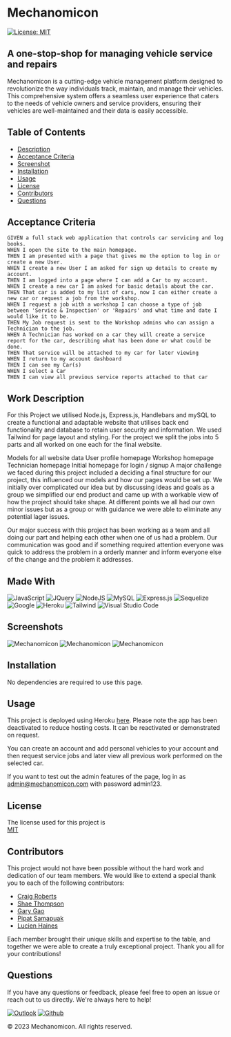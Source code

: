 # Mechanomicon

[![License: MIT](https://img.shields.io/badge/License-MIT-yellow.svg)](https://opensource.org/licenses/MIT)

## A one-stop-shop for managing vehicle service and repairs

Mechanomicon is a cutting-edge vehicle management platform designed to revolutionize the way individuals track, maintain, and manage their vehicles. This comprehensive system offers a seamless user experience that caters to the needs of vehicle owners and service providers, ensuring their vehicles are well-maintained and their data is easily accessible.

## Table of Contents

* [Description](#description)
* [Acceptance Criteria](#acceptance-criteria)
* [Screenshot](#screenshot)
* [Installation](#installation)
* [Usage](#usage)
* [License](#license)
* [Contributors](#contributors)
* [Questions](#questions)

## Acceptance Criteria

```
GIVEN a full stack web application that controls car servicing and log books.
WHEN I open the site to the main homepage.
THEN I am presented with a page that gives me the option to log in or create a new User.
WHEN I create a new User I am asked for sign up details to create my account.
THEN I am logged into a page where I can add a Car to my account.
WHEN I create a new car I am asked for basic details about the car.
THEN That car is added to my list of cars, now I can either create a new car or request a job from the workshop.
WHEN I request a job with a workshop I can choose a type of job between 'Service & Inspection' or 'Repairs' and what time and date I would like it to be.
THEN My Job request is sent to the Workshop admins who can assign a Technician to the job.
WHEN A Technician has worked on a car they will create a service report for the car, describing what has been done or what could be done.
THEN That service will be attached to my car for later viewing
WHEN I return to my account dashboard
THEN I can see my Car(s)
WHEN I select a Car
THEN I can view all previous service reports attached to that car 
```

## Work Description

For this Project we utilised Node.js, Express.js, Handlebars and mySQL to create a functional and adaptable website that utilises back end functionality and database to retain user security and information. We used Tailwind for page layout and styling. For the project we split the jobs into 5 parts and all worked on one each for the final website.

Models for all website data
User profile homepage
Workshop homepage
Technician homepage
Initial homepage for login / signup
A major challenge we faced during this project included a deciding a final structure for our project, this influenced our models and how our pages would be set up. We initially over complicated our idea but by discussing ideas and goals as a group we simplified our end product and came up with a workable view of how the project should take shape. At different points we all had our own minor issues but as a group or with guidance we were able to eliminate any potential lager issues.

Our major success with this project has been working as a team and all doing our part and helping each other when one of us had a problem. Our communication was good and if something required attention everyone was quick to address the problem in a orderly manner and inform everyone else of the change and the problem it addresses.

## Made With

![JavaScript](https://img.shields.io/badge/javascript-%23323330.svg?style=for-the-badge&logo=javascript&logoColor=%23F7DF1E)
![JQuery](https://img.shields.io/badge/jQuery-0769AD?style=for-the-badge&logo=jquery&logoColor=white)
![NodeJS](https://img.shields.io/badge/node.js-6DA55F?style=for-the-badge&logo=node.js&logoColor=white)
![MySQL](https://img.shields.io/badge/mysql-%2300f.svg?style=for-the-badge&logo=mysql&logoColor=white)
![Express.js](https://img.shields.io/badge/express.js-%23404d59.svg?style=for-the-badge&logo=express&logoColor=%2361DAFB)
![Sequelize](https://img.shields.io/badge/Sequelize-52B0E7?style=for-the-badge&logo=Sequelize&logoColor=white)
![Google](https://img.shields.io/badge/Google_Cloud-4285F4?style=for-the-badge&logo=google-cloud&logoColor=white)
![Heroku](https://img.shields.io/badge/Heroku-430098?style=for-the-badge&logo=heroku&logoColor=white)
![Tailwind](https://img.shields.io/badge/Tailwind_CSS-38B2AC?style=for-the-badge&logo=tailwind-css&logoColor=white)
![Visual Studio Code](https://img.shields.io/badge/Visual%20Studio%20Code-0078d7.svg?style=for-the-badge&logo=visual-studio-code&logoColor=white)

## Screenshots

![Mechanomicon](https://github.com/craigrobertsdev/Mechanomicon/blob/main/assets/images/home.jpg)
![Mechanomicon](https://github.com/craigrobertsdev/Mechanomicon/blob/main/assets/images/login.jpg)
![Mechanomicon](https://github.com/craigrobertsdev/Mechanomicon/blob/main/assets/images/dashboard.jpg)

## Installation

No dependencies are required to use this page.

## Usage

This project is deployed using Heroku [here](https://mechanomicon.herokuapp.com/). Please note the app has been deactivated to reduce hosting costs. It can be reactivated or demonstrated on request.

You can create an account and add personal vehicles to your account and then request service jobs and later view all previous work performed on the selected car.

If you want to test out the admin features of the page, log in as admin@mechanomicon.com with password admin123.

## License

The license used for this project is \
[MIT](https://opensource.org/licenses/MIT)

## Contributors

This project would not have been possible without the hard work and dedication of our team members. We would like to extend a special thank you to each of the following contributors:

* [Craig Roberts](https://github.com/craigrobertsdev/)
* [Shae Thompson](https://github.com/shae-thompson)
* [Gary Gao](https://github.com/Mid30s)
* [Pipat Samapuak](https://github.com/PipatSamapuak)
* [Lucien Haines](https://github.com/Lucienpep)

Each member brought their unique skills and expertise to the table, and together we were able to create a truly exceptional project. Thank you all for your contributions!

## Questions

If you have any questions or feedback, please feel free to open an issue or reach out to us directly. We're always here to help!

[![Outlook](https://img.shields.io/badge/Microsoft_Outlook-0078D4?style=for-the-badge&logo=microsoft-outlook&logoColor=white)](mailto:craig.roberts11@outlook.com)
[![Github](https://img.shields.io/badge/GitHub-100000?style=for-the-badge&logo=github&logoColor=white)](https://github.com/craigrobertsdev/)

&copy; 2023 Mechanomicon. All rights reserved.
